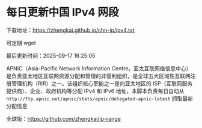 # 每日更新中国 IPv4 网段

下载地址：<https://zhengkai.github.io/chn-ip/ipv4.txt>

可定期 wget

最后更新时间：2025-09-17 16:25:05

APNIC（Asia-Pacific Network Information Centre，亚太互联网络信息中心）是负责亚太地区互联网资源分配和管理的非营利组织，是全球五大区域性互联网注册管理机构（RIR）之一。该组织核心职能之一是向亚太地区的 ISP（互联网服务提供商）、企业、政府机构等分配 IPv4 和 IPv6 地址，本脚本负责每日自动从 `http://ftp.apnic.net/apnic/stats/apnic/delegated-apnic-latest` 抓取最新分配信息

全球版：<https://github.com/zhengkai/ip-range>
